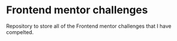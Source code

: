 # Frontend mentor challenges
Repository to store all of the Frontend mentor challenges that I have compelted.
